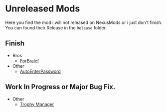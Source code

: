 # Unreleased Mods
 Here you find the mod i will not released on NexusMods or i just don't finish.  
 You can found their Release in the `Release` folder.

## Finish
 * Bros
    * [ForBralef](https://github.com/Gorzon38/Mods-Broforce/tree/main/.Unreleased/ForBralef)
 * Other
    * [AutoEnterPassword](https://github.com/Gorzon38/Mods-Broforce/tree/main/.Unreleased/AutoEnterPassword)

## Work In Progress or Major Bug Fix.
  * Other
    * [Trophy Manager](https://github.com/Gorzon38/Mods-Broforce/tree/main/.Unreleased/TrophyManager)